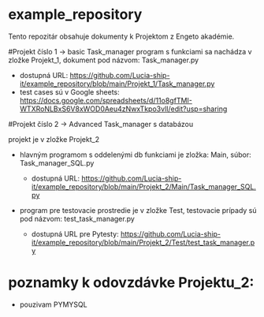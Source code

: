 # example_repository
Tento repozitár obsahuje dokumenty k Projektom z Engeto akadémie.

#Projekt číslo 1 -> basic Task_manager
 program s funkciami sa nachádza v zložke Projekt_1, dokument pod názvom: Task_manager.py
  - dostupná URL: https://github.com/Lucia-ship-it/example_repository/blob/main/Projekt_1/Task_manager.py
  - test cases sú v Google sheets: https://docs.google.com/spreadsheets/d/11o8gfTMI-WTXRoNLBxS6V8xWOD0Aeu4zNwxTkpo3vlI/edit?usp=sharing


 
 #Projekt číslo 2 -> Advanced Task_manager s databázou
 
 projekt je v zložke Projekt_2
  - hlavným programom s oddelenými db funkciami je zložka: Main, súbor: Task_manager_SQL.py
       - dostupná URL: https://github.com/Lucia-ship-it/example_repository/blob/main/Projekt_2/Main/Task_manager_SQL.py

  - program pre testovacie prostredie je v zložke Test, testovacie prípady sú pod názvom: test_task_manager.py
       - dostupná URL pre Pytesty: https://github.com/Lucia-ship-it/example_repository/blob/main/Projekt_2/Test/test_task_manager.py
    
# poznamky k odovzdávke Projektu_2:
- pouzivam PYMYSQL

